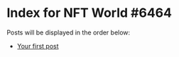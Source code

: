 # Index for NFT World #6464
Posts will be displayed in the order below:

- [Your first post](./001-first.md)

